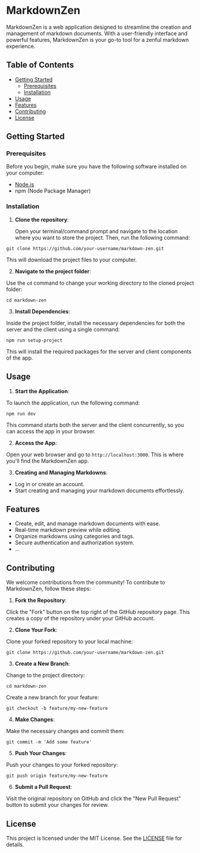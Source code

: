# MarkdownZen

MarkdownZen is a web application designed to streamline the creation and management of markdown documents. With a user-friendly interface and powerful features, MarkdownZen is your go-to tool for a zenful markdown experience.

## Table of Contents

- [Getting Started](#getting-started)
  - [Prerequisites](#prerequisites)
  - [Installation](#installation)
- [Usage](#usage)
- [Features](#features)
- [Contributing](#contributing)
- [License](#license)

## Getting Started

### Prerequisites

Before you begin, make sure you have the following software installed on your computer:

- [Node.js](https://nodejs.org/en/)
- npm (Node Package Manager)

### Installation

1. **Clone the repository**:

   Open your terminal/command prompt and navigate to the location where you want to store the project. Then, run the following command:

``
git clone https://github.com/your-username/markdown-zen.git
``

This will download the project files to your computer.

2. **Navigate to the project folder**:

Use the `cd` command to change your working directory to the cloned project folder:

``
cd markdown-zen
``

3. **Install Dependencies**:

Inside the project folder, install the necessary dependencies for both the server and the client using a single command:

``
npm run setup-project
``

This will install the required packages for the server and client components of the app.

## Usage

1. **Start the Application**:

To launch the application, run the following command:

``
npm run dev
``

This command starts both the server and the client concurrently, so you can access the app in your browser.

2. **Access the App**:

Open your web browser and go to `http://localhost:3000`. This is where you'll find the MarkdownZen app.

3. **Creating and Managing Markdowns**:

- Log in or create an account.
- Start creating and managing your markdown documents effortlessly.

## Features

- Create, edit, and manage markdown documents with ease.
- Real-time markdown preview while editing.
- Organize markdowns using categories and tags.
- Secure authentication and authorization system.
- ...

## Contributing

We welcome contributions from the community! To contribute to MarkdownZen, follow these steps:

1. **Fork the Repository**:

Click the "Fork" button on the top right of the GitHub repository page. This creates a copy of the repository under your GitHub account.

2. **Clone Your Fork**:

Clone your forked repository to your local machine:

``
git clone https://github.com/your-username/markdown-zen.git
``

3. **Create a New Branch**:

Change to the project directory:

``
cd markdown-zen
``

Create a new branch for your feature:

``
git checkout -b feature/my-new-feature
``

4. **Make Changes**:

Make the necessary changes and commit them:

``
git commit -m 'Add some feature'
``

5. **Push Your Changes**:

Push your changes to your forked repository:

``
git push origin feature/my-new-feature
``

6. **Submit a Pull Request**:

Visit the original repository on GitHub and click the "New Pull Request" button to submit your changes for review.

## License

This project is licensed under the MIT License. See the [LICENSE](LICENSE) file for details.
